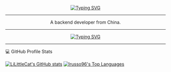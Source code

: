 
<p align="center">
  <a href="https://github.com/LiLittleCat"><img src="https://readme-typing-svg.demolab.com?font=JetBrains+Mono&weight=500&size=32&duration=2500&pause=500&center=true&vCenter=true&width=512&height=64&lines=Hi+there+%F0%9F%91%8B;I+am+Ethan+Liu+%F0%9F%98%B8" alt="Typing SVG" /></a>
</p>

---
<p align="center">
A backend developer from China.
</p>

---

<!-- ![](https://komarev.com/ghpvc/?username=LiLittleCat&color=brightgreen&style=for-the-badge) ![](https://hit.yhype.me/github/profile?user_id=40536573) -->

<p align="center">
  <a href="https://github.com/LiLittleCat"><img src="https://komarev.com/ghpvc/?username=LiLittleCat&color=brightgreen&style=for-the-badge" alt="Typing SVG" /></a>
</p>

<!-- --- -->

<!-- Languages and Tools: -->




---


<!-- [![LiLittleCat's GitHub stats](https://github-readme-stats.vercel.app/api?username=LiLittleCat)](https://github.com/anuraghazra/github-readme-stats) -->
<!--
**LiLittleCat/LiLittleCat** is a ✨ _special_ ✨ repository because its `README.md` (this file) appears on your GitHub profile.

Here are some ideas to get you started:

- 🔭 I’m currently working on ...
- 🌱 I’m currently learning ...
- 👯 I’m looking to collaborate on ...
- 🤔 I’m looking for help with ...
- 💬 Ask me about ...
- 📫 How to reach me: ...
- 😄 Pronouns: ...
- ⚡ Fun fact: ...
-->

[//]: # (<details> )

[//]: # (  <summary>💻 GitHub Profile Stats</summary>)

[//]: # (  <br/>)

[//]: # (    <a href="https://github.com/anuraghazra/github-readme-stats"><img alt="LiLittleCat's GitHub stats" src="https://denvercoder1-github-readme-stats.vercel.app/api?username=LiLittleCat&include_all_commits=true&show_icons=true&theme=react&hide_border=true&bg_color=0D1117" /></a>)

[//]: # (  <a href="https://github.com/anuraghazra/github-readme-stats"><img alt="lrusso96's Top Languages" src="https://denvercoder1-github-readme-stats.vercel.app/api/top-langs/?username=LiLittleCat&langs_count=8&layout=compact&theme=react&hide_border=true&bg_color=0D1117" /></a>)

[//]: # (  <br/>)

[//]: # (<!--   <b>Note:</b> Top languages is only a metric of the languages my public code consists of and doesn't reflect experience or skill level. -->)

[//]: # (</details>)


💻 GitHub Profile Stats  
<br/>
 <a href="https://github.com/anuraghazra/github-readme-stats"><img alt="LiLittleCat's GitHub stats" src="https://denvercoder1-github-readme-stats.vercel.app/api?username=LiLittleCat&include_all_commits=true&show_icons=true&theme=react&hide_border=true&bg_color=0D1117&hide_title=true" /></a>
  <a href="https://github.com/anuraghazra/github-readme-stats"><img alt="lrusso96's Top Languages" src="https://denvercoder1-github-readme-stats.vercel.app/api/top-langs/?username=LiLittleCat&langs_count=8&layout=compact&theme=react&hide_border=true&bg_color=0D1117" /></a>
    <br/>

<!-- ![trophy](https://github-profile-trophy.vercel.app/?username=LiLittleCat) -->